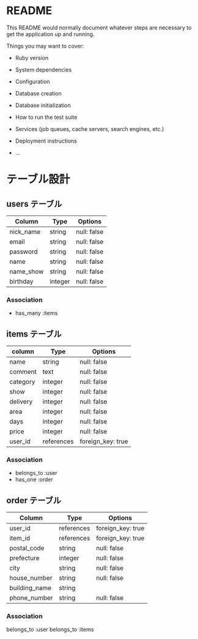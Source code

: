 # README

This README would normally document whatever steps are necessary to get the
application up and running.

Things you may want to cover:

* Ruby version

* System dependencies

* Configuration

* Database creation

* Database initialization

* How to run the test suite

* Services (job queues, cache servers, search engines, etc.)

* Deployment instructions

* ...

# テーブル設計

## users テーブル

| Column   | Type   | Options     |
| -------- | ------ | ----------- |
| nick_name| string | null: false |
| email    | string | null: false |
| password | string | null: false |
| name     | string | null: false |
| name_show| string | null: false |
| birthday | integer| null: false |

### Association

- has_many :items





## items テーブル

| column | Type  |   Options   |
| ------ | ----- | ----------- |
|  name  |string | null: false |
|comment | text  | null: false |
|category|integer| null: false |
|  show  |integer| null: false |
|delivery|integer| null: false |
|  area  |integer| null: false |
|  days  |integer| null: false |
|  price |integer| null: false |
| user_id| references | foreign_key: true |

### Association

- belongs_to :user
- has_one :order






##  order  テーブル

|  Column     |   Type     |      Options       |
| ----------- | ---------- | -------------------|
|  user_id    | references | foreign_key: true  |
|  item_id    | references | foreign_key: true  |
| postal_code |  string    |   null: false      |
| prefecture  |  integer   |   null: false      |
|    city     |  string    |   null: false      |
|house_number |  string    |   null: false      |
|building_name|  string    |                    |
|phone_number |  string    |   null: false      |

### Association

belongs_to :user
belongs_to :items